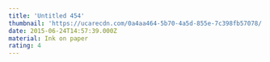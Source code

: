 ```yaml
---
title: 'Untitled 454'
thumbnail: 'https://ucarecdn.com/0a4aa464-5b70-4a5d-855e-7c398fb57078/'
date: 2015-06-24T14:57:39.000Z
material: Ink on paper
rating: 4
---
```

